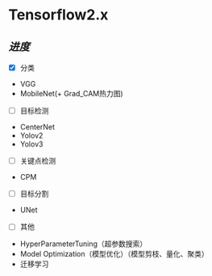 # Tensorflow2.x

## *进度*
- [x] 分类
- VGG
- MobileNet(+ Grad_CAM热力图)
- [ ] 目标检测
- CenterNet
- Yolov2
- Yolov3
- [ ] 关键点检测 
- CPM
- [ ] 目标分割
- UNet
- [ ] 其他
- HyperParameterTuning（超参数搜索）
- Model Optimization（模型优化）（模型剪枝、量化、聚类）
- 迁移学习

